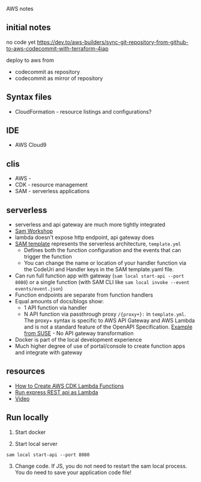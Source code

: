 AWS notes

## initial notes
no code yet
https://dev.to/aws-builders/sync-git-repository-from-github-to-aws-codecommit-with-terraform-4iap

deploy to aws from 
* codecommit as repository
* codecommit as mirror of repository

## Syntax files

* CloudFormation - resource listings and configurations?

## IDE 

* AWS Cloud9

## clis

* AWS - 
* CDK - resource management
* SAM - serverless applications

## serverless

* serverless and api gateway are much more tightly integrated
* [Sam Workshop](https://catalog.workshops.aws/complete-aws-sam/en-US/module-1-sam-setup/)
* lambda doesn't expose http endpoint, api gateway does
* [SAM template](https://catalog.workshops.aws/complete-aws-sam/en-US/module-1-sam-setup/30-template) represents the serverless architecture, `template.yml`
  * Defines both the function configuration and the events that can trigger the function
  * You can change the name or location of your handler function via the CodeUri and Handler keys in the SAM template.yaml file.
* Can run full function app with gateway (`sam local start-api --port 8080`) or a single function (with SAM CLI like `sam local invoke --event events/event.json`)
* Function endpoints are separate from function handlers
* Equal amounts of docs/blogs show:
  * 1 API function via handler
  * N API function via passthrough proxy `/{proxy+}:` in `template.yml`. The proxy+ syntax is specific to AWS API Gateway and AWS Lambda and is not a standard feature of the OpenAPI Specification. [Example from SUSE](https://github.com/SUSE-Enceladus/public-cloud-info-service/blob/master/template.yaml#L56) - No API gateway transformation
* Docker is part of the local development experience
* Much higher degree of use of portal/console to create function apps and integrate with gateway

## resources

* [How to Create AWS CDK Lambda Functions](https://hevodata.com/learn/aws-cdk-lambda/)
* [Run express REST api as Lambda](https://www.moesif.com/blog/technical/api-development/Building-a-RESTful-API-With-AWS-Lambda-and-Express/)
* [Video](https://www.youtube.com/watch?v=dTSXizKXj2o)

## Run locally

1. Start docker

2. Start local server
  
  ```
  sam local start-api --port 8080
  ```

3. Change code. If JS, you do not need to restart the sam local process. You do need to save your application code file!